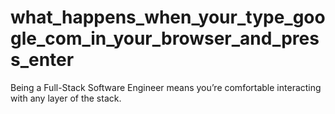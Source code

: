 # what_happens_when_your_type_google_com_in_your_browser_and_press_enter
Being a Full-Stack Software Engineer means you’re comfortable interacting with any layer of the stack.
